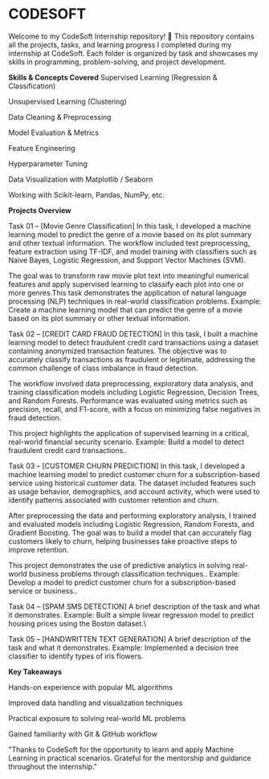 # CODESOFT 
Welcome to my CodeSoft Internship repository! 👋
This repository contains all the projects, tasks, and learning progress I completed during my internship at CodeSoft. Each folder is organized by task and showcases my skills in programming, problem-solving, and project development.

**Skills & Concepts Covered**
Supervised Learning (Regression & Classification)

Unsupervised Learning (Clustering)

Data Cleaning & Preprocessing

Model Evaluation & Metrics

Feature Engineering

Hyperparameter Tuning

Data Visualization with Matplotlib / Seaborn

Working with Scikit-learn, Pandas, NumPy, etc.

**Projects Overview**

Task 01 – [Movie Genre Classification]
In this task, I developed a machine learning model to predict the genre of a movie based on its plot summary and other textual information. The workflow included text preprocessing, feature extraction using TF-IDF, and model training with classifiers such as Naive Bayes, Logistic Regression, and Support Vector Machines (SVM).

The goal was to transform raw movie plot text into meaningful numerical features and apply supervised learning to classify each plot into one or more genres.This task demonstrates the application of natural language processing (NLP) techniques in real-world classification problems.
Example: Create a machine learning model that can predict the genre of a
movie based on its plot summary or other textual information.

Task 02 – [CREDIT CARD FRAUD DETECTION]
In this task, I built a machine learning model to detect fraudulent credit card transactions using a dataset containing anonymized transaction features. The objective was to accurately classify transactions as fraudulent or legitimate, addressing the common challenge of class imbalance in fraud detection.

The workflow involved data preprocessing, exploratory data analysis, and training classification models including Logistic Regression, Decision Trees, and Random Forests. Performance was evaluated using metrics such as precision, recall, and F1-score, with a focus on minimizing false negatives in fraud detection.

This project highlights the application of supervised learning in a critical, real-world financial security scenario.
Example: Build a model to detect fraudulent credit card transactions..

Task 03 – [CUSTOMER CHURN PREDICTION]
In this task, I developed a machine learning model to predict customer churn for a subscription-based service using historical customer data. The dataset included features such as usage behavior, demographics, and account activity, which were used to identify patterns associated with customer retention and churn.

After preprocessing the data and performing exploratory analysis, I trained and evaluated models including Logistic Regression, Random Forests, and Gradient Boosting. The goal was to build a model that can accurately flag customers likely to churn, helping businesses take proactive steps to improve retention.

This project demonstrates the use of predictive analytics in solving real-world business problems through classification techniques..
Example: Develop a model to predict customer churn for a subscription-based service or business..

Task 04 – [SPAM SMS DETECTION]
A brief description of the task and what it demonstrates.
Example: Built a simple linear regression model to predict housing prices using the Boston dataset.\

Task 05 – [HANDWRITTEN TEXT GENERATION]
A brief description of the task and what it demonstrates.
Example: Implemented a decision tree classifier to identify types of iris flowers.

**Key Takeaways**

Hands-on experience with popular ML algorithms

Improved data handling and visualization techniques

Practical exposure to solving real-world ML problems

Gained familiarity with Git & GitHub workflow

"Thanks to CodeSoft for the opportunity to learn and apply Machine Learning in practical scenarios. Grateful for the mentorship and guidance throughout the internship."

